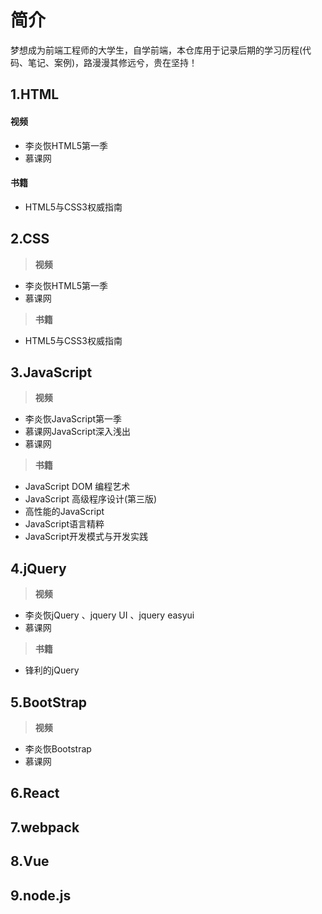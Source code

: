 # 简介
梦想成为前端工程师的大学生，自学前端，本仓库用于记录后期的学习历程(代码、笔记、案例)，路漫漫其修远兮，贵在坚持！
## 1.HTML
#### 视频

* 李炎恢HTML5第一季
* 慕课网

#### 书籍
* HTML5与CSS3权威指南


## 2.CSS
> **视频**


* 李炎恢HTML5第一季
* 慕课网

> **书籍**


* HTML5与CSS3权威指南

## 3.JavaScript
> **视频**


* 李炎恢JavaScript第一季
* 慕课网JavaScript深入浅出
* 慕课网

> **书籍**


* JavaScript DOM 编程艺术
* JavaScript 高级程序设计(第三版)
* 高性能的JavaScript
* JavaScript语言精粹
* JavaScript开发模式与开发实践

## 4.jQuery
> **视频**


* 李炎恢jQuery 、jquery UI 、jquery easyui
* 慕课网

> **书籍**


* 锋利的jQuery

## 5.BootStrap
> **视频**


* 李炎恢Bootstrap
* 慕课网

## 6.React
## 7.webpack
## 8.Vue
## 9.node.js
